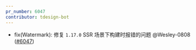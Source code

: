 ```yaml
---
pr_number: 6047
contributor: tdesign-bot
---
```


- fix(Watermark): 修复 `1.17.0` SSR 场景下构建时报错的问题 @Wesley-0808  ([#6047](https://github.com/Tencent/tdesign-vue-next/pull/6047))
